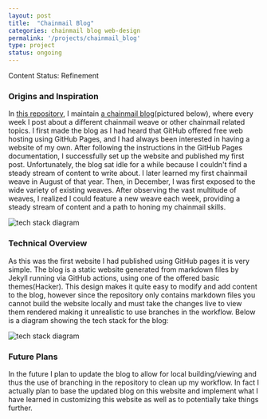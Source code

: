 ```yaml
---
layout: post
title:  "Chainmail Blog"
categories: chainmail blog web-design
permalink: '/projects/chainmail_blog'
type: project
status: ongoing
---
```


Content Status: Refinement

### Origins and Inspiration

In [this repository](https://github.com/moaatt2/test-blog), I maintain [a chainmail blog](https://moaatt2.github.io/test-blog/)(pictured below), where every week I post about a different chainmail weave or other chainmail related topics. I first made the blog as I had heard that GitHub offered free web hosting using GitHub Pages, and I had always been interested in having a website of my own. After following the instructions in the GitHub Pages documentation, I successfully set up the website and published my first post. Unfortunately, the blog sat idle for a while because I couldn't find a steady stream of content to write about. I later learned my first chainmail weave in August of that year. Then, in December, I was first exposed to the wide variety of existing weaves. After observing the vast multitude of weaves, I realized I could feature a new weave each week, providing a steady stream of content and a path to honing my chainmail skills. 

![tech stack diagram](/assets/images/projects/2022-06-19-chainmail-blog/blog_screenshot.png)

### Technical Overview

As this was the first website I had published using GitHub pages it is very simple. The blog is a static website generated from markdown files by Jekyll running via GitHub actions, using one of the offered basic themes(Hacker). This design makes it quite easy to modify and add content to the blog, however since the repository only contains markdown files you cannot build the website locally and must take the changes live to view them rendered making it unrealistic to use branches in the workflow. Below is a diagram showing the tech stack for the blog:

![tech stack diagram](/assets/images/projects/2022-06-19-chainmail-blog/tech_stack_diagram.png)

### Future Plans

In the future I plan to update the blog to allow for local building/viewing  and thus the use of branching in the repository to clean up my workflow. In fact I actually plan to base the updated blog on this website and implement what I have learned in customizing this website as well as to potentially take things further.
